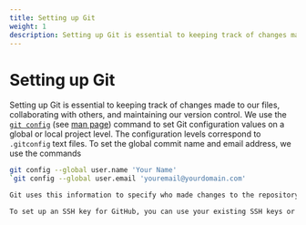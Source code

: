```yaml
---
title: Setting up Git
weight: 1
description: Setting up Git is essential to keeping track of changes made to our files, collaborating with others, and maintaining our version control. We use the 'git config' command to set Git configuration values on a global or local project level.
---
```


# Setting up Git

Setting up Git is essential to keeping track of changes made to our files, collaborating with others, and maintaining our version control. We use the [`git config`](https://www.atlassian.com/git/tutorials/setting-up-a-repository/git-config) (see [man page](https://git-scm.com/docs/git-config)) command to set Git configuration values on a global or local project level. The configuration levels correspond to `.gitconfig` text files. To set the global commit name and email address, we use the commands

```bash
git config --global user.name 'Your Name'
`git config --global user.email 'youremail@yourdomain.com'

Git uses this information to specify who made changes to the repository. When we commit changes to the repository, Git records name and email address data in the commit log. It also helps other developers to contact the person if they have any questions or suggestions.

To set up an SSH key for GitHub, you can use your existing SSH keys or generate a new key pair. Add the private key to the SSH agent, and add the public key to your GitHub account settings. You can use the commands “ssh-keygen” and “ssh-add”, to perform these steps. For more details, read [the documentation on GitHub](https://docs.github.com/en/authentication/connecting-to-github-with-ssh/generating-a-new-ssh-key-and-adding-it-to-the-ssh-agent#generating-a-new-ssh-key).
